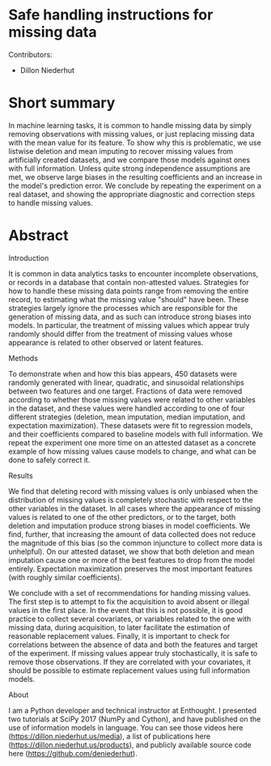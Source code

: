 # Safe handling instructions for missing data

Contributors:

- Dillon Niederhut

# Short summary

In machine learning tasks, it is common to handle missing data by simply
removing observations with missing values, or just replacing missing data with
the mean value for its feature. To show why this is problematic, we use
listwise deletion and mean imputing to recover missing values from artificially
created datasets, and we compare those models against ones with full
information. Unless quite strong independence assumptions are met, we observe
large biases in the resulting coefficients and an increase in the model's
prediction error. We conclude by repeating the experiment on a real dataset,
and showing the appropriate diagnostic and correction steps to handle missing
values.

# Abstract

Introduction

It is common in data analytics tasks to encounter incomplete observations, or
records in a database that contain non-attested values. Strategies for how to
handle these missing data points range from removing the entire record, to
estimating what the missing value "should" have been. These strategies largely
ignore the processes which are responsible for the generation of missing data,
and as such can introduce strong biases into models. In particular, the
treatment of missing values which appear truly randomly should differ from the
treatment of missing values whose appearance is related to other observed or
latent features.

Methods

To demonstrate when and how this bias appears, 450 datasets were randomly
generated with linear, quadratic, and sinusoidal relationships between two
features and one target. Fractions of data were removed according to whether
those missing values were related to other variables in the dataset, and these
values were handled according to one of four different strategies (deletion,
mean imputation, median imputation, and expectation maximization). These
datasets were fit to regression models, and their coefficients compared to
baseline models with full information. We repeat the experiment one more time
on an attested dataset as a concrete example of how missing values cause models
to change, and what can be done to safely correct it.

Results

We find that deleting record with missing values is only unbiased when the
distribution of missing values is completely stochastic with respect to the
other variables in the dataset. In all cases where the appearance of missing
values is related to one of the other predictors, or to the target, both
deletion and imputation produce strong biases in model coefficients. We find,
further, that increasing the amount of data collected does not reduce the
magnitude of this bias (so the common injuncture to collect more data is
unhelpful). On our attested dataset, we show that both deletion and mean
imputation cause one or more of the best features to drop from the model
entirely. Expectation maximization preserves the most important features (with
roughly similar coefficients).

We conclude with a set of recommendations for handing missing values. The first
step is to attempt to fix the acquisition to avoid absent or illegal values in
the first place. In the event that this is not possible, it is good practice to
collect several covariates, or variables related to the one with missing data,
during acquisition, to later facilitate the estimation of reasonable
replacement values. Finally, it is important to check for correlations between
the absence of data and both the features and target of the experiment. If
missing values appear truly stochastically, it is safe to remove those
observations. If they are correlated with your covariates, it should be
possible to estimate replacement values using full information models.

About

I am a Python developer and technical instructor at Enthought. I presented two
tutorials at SciPy 2017 (NumPy and Cython), and have published on the use of
information models in language. You can see those videos here
(https://dillon.niederhut.us/media), a list of publications here
(https://dillon.niederhut.us/products), and publicly available source code here
(https://github.com/deniederhut).
